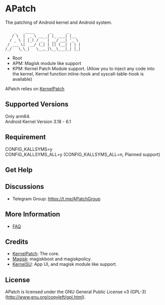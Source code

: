 # APatch

The patching of Android kernel and Android system.

``` shell
    _    ____       _       _     
   / \  |  _ \ __ _| |_ ___| |__  
  / _ \ | |_) / _` | __/ __| '_ \ 
 / ___ \|  __/ (_| | || (__| | | |
/_/   \_\_|   \__,_|\__\___|_| |_|
```

- Root
- APM: Magisk module like support
- KPM: Kernel Patch Module support. (Allow you to inject any code into the kernel, Kernel function inline-hook and syscall-table-hook is available)

APatch relies on [KernelPatch](https://github.com/bmax121/KernelPatch/)

## Supported Versions

Only arm64.  
Android Kernel Version 3.18 - 6.1

## Requirement

CONFIG_KALLSYMS=y  
CONFIG_KALLSYMS_ALL=y (CONFIG_KALLSYMS_ALL=n, Planned support)

## Get Help

## Discussions

- Telegram Group: <https://t.me/APatchGroup>

## More Information

- [FAQ](doc/en/faq.md)

## Credits

- [KernelPatch](https://github.com/bmax121/KernelPatch/): The core.
- [Magisk](https://github.com/topjohnwu/Magisk): magiskboot and magiskpolicy.
- [KernelSU](https://github.com/tiann/KernelSU): App UI, and magisk module like support.

## License

APatch is licensed under the GNU General Public License v3 (GPL-3) (<http://www.gnu.org/copyleft/gpl.html>).  
